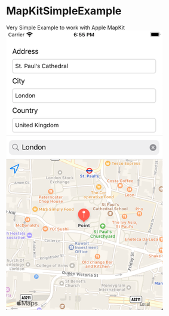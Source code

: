 # MapKitSimpleExample
Very Simple Example to work with Apple MapKit
![](https://github.com/victordoshenko/MapKitSimpleExample/blob/master/Screenshot%202020-05-19%20at%2018.55.26.png?raw=true)

